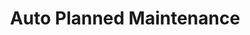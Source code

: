 ---
title: "Auto Planned Maintenance"
url: /lawrenceville/auto-planned-maintenance/
shop: car repair
---